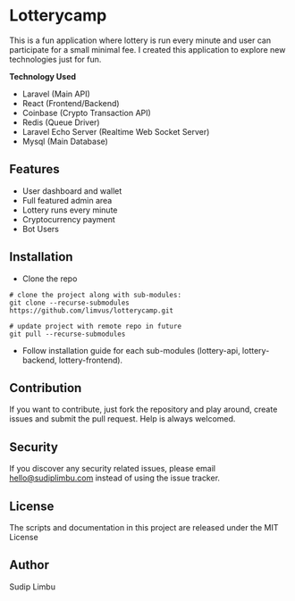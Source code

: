 # Lotterycamp
This is a fun application where lottery is run every minute and user can participate for a small minimal fee. I created this application to explore new technologies just for fun. 

**Technology Used**
- Laravel (Main API)
- React (Frontend/Backend)
- Coinbase (Crypto Transaction API)
- Redis (Queue Driver)
- Laravel Echo Server (Realtime Web Socket Server)
- Mysql (Main Database)

## Features
- User dashboard and wallet
- Full featured admin area
- Lottery runs every minute
- Cryptocurrency payment
- Bot Users

## Installation
- Clone the repo
```
# clone the project along with sub-modules:
git clone --recurse-submodules https://github.com/limvus/lotterycamp.git

# update project with remote repo in future
git pull --recurse-submodules
```
- Follow installation guide for each sub-modules (lottery-api, lottery-backend, lottery-frontend).

## Contribution
If you want to contribute, just fork the repository and play around, create 
issues and submit the pull request. Help is always welcomed.

## Security
If you discover any security related issues, please email hello@sudiplimbu.com 
instead of using the issue tracker.

## License
The scripts and documentation in this project are released under the MIT License

## Author
Sudip Limbu
